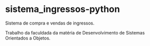 # sistema_ingressos-python
Sistema de compra e vendas de ingressos.

Trabalho da faculdada da matéria de Desenvolvimento de Sistemas Orientados a Objetos.
